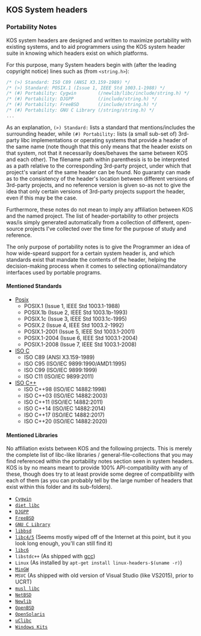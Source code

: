 
## KOS System headers

### Portability Notes

KOS system headers are designed and written to maximize portability with existing systems, and to aid programmers using the KOS system header suite in knowing which headers exist on which platforms.

For this purpose, many System headers begin with (after the leading copyright notice) lines such as (from `<string.h>`):  

```c
/* (>) Standard: ISO C89 (ANSI X3.159-1989) */
/* (>) Standard: POSIX.1 (Issue 1, IEEE Std 1003.1-1988) */
/* (#) Portability: Cygwin        (/newlib/libc/include/string.h) */
/* (#) Portability: DJGPP         (/include/string.h) */
/* (#) Portability: FreeBSD       (/include/string.h) */
/* (#) Portability: GNU C Library (/string/string.h) */
...
```

As an explanation, `(>) Standard:` lists a standard that mentions/includes the surrounding header, while `(#) Portability:` lists (a small sub-set of) 3rd-party libc implementations or operating systems that provide a header of the same name (note though that this only means that the header exists on that system, not that it necessarily does/behaves the same between KOS and each other). The filename path within parenthesis is to be interpreted as a path relative to the corresponding 3rd-party project, under which that project's variant of the same header can be found. No guaranty can made as to the consistency of the header's location between different versions of 3rd-party projects, and no reference version is given so-as not to give the idea that only certain versions of 3rd-party projects support the header, even if this may be the case.

Furthermore, these notes do not mean to imply any affiliation between KOS and the named project. The list of header-portability to other projects was/is simply generated automatically from a collection of different, open-source projects I've collected over the time for the purpose of study and reference.

The only purpose of portability notes is to give the Programmer an idea of how wide-speard support for a certain system header is, and which standards exist that mandate the contents of the header, helping the decision-making process when it comes to selecting optional/mandatory interfaces used by portable programs.


#### Mentioned Standards

- [Posix](https://en.wikipedia.org/wiki/POSIX)
	- POSIX.1 (Issue 1, IEEE Std 1003.1-1988)
	- POSIX.1b (Issue 2, IEEE Std 1003.1b-1993)
	- POSIX.1c (Issue 3, IEEE Std 1003.1c-1995)
	- POSIX.2 (Issue 4, IEEE Std 1003.2-1992)
	- POSIX.1-2001 (Issue 5, IEEE Std 1003.1-2001)
	- POSIX.1-2004 (Issue 6, IEEE Std 1003.1-2004)
	- POSIX.1-2008 (Issue 7, IEEE Std 1003.1-2008)
- [ISO C](https://en.wikipedia.org/wiki/POSIX)
	- ISO C89 (ANSI X3.159-1989)
	- ISO C95 (ISO/IEC 9899:1990/AMD1:1995)
	- ISO C99 (ISO/IEC 9899:1999)
	- ISO C11 (ISO/IEC 9899:2011)
- [ISO C++](https://de.wikipedia.org/wiki/C++)
	- ISO C++98 (ISO/IEC 14882:1998)
	- ISO C++03 (ISO/IEC 14882:2003)
	- ISO C++11 (ISO/IEC 14882:2011)
	- ISO C++14 (ISO/IEC 14882:2014)
	- ISO C++17 (ISO/IEC 14882:2017)
	- ISO C++20 (ISO/IEC 14882:2020)


#### Mentioned Libraries

No affiliation exists between KOS and the following projects. This is merely the complete list of libc-like libraries / general-file-collections that you may find referenced within the portability notes section seen in system headers. KOS is by no means meant to provide 100% API-compatibility with any of these, though does try to at least provide some degree of compatibility with each of them (as you can probably tell by the large number of headers that exist within this folder and its sub-folders).

- [`Cygwin`](https://cygwin.com/git/gitweb.cgi?p=newlib-cygwin.git)
- [`diet libc`](http://www.fefe.de/dietlibc/)
- [`DJGPP`](http://www.delorie.com/djgpp/getting.html)
- [`FreeBSD`](https://github.com/freebsd/freebsd-src)
- [`GNU C Library`](https://www.gnu.org/software/libc/sources.html)
- [`libbsd`](https://github.com/freedesktop/libbsd)
- [`libc4/5`](http://archive.debian.org/debian/dists/Debian-0.93R6/source/devel/libc-4.6.27-6.tar.gz) (Seems mostly wiped off of the Internet at this point, but it you look long enough, you'll can still find it)
- [`libc6`](https://pkgs.org/download/libc6)
- `libstdc++` (As shipped with [gcc](https://ftp.gnu.org/gnu/gcc/))
- `Linux` (As installed by `apt-get install linux-headers-$(uname -r)`)
- [`MinGW`](https://sourceforge.net/projects/mingw/)
- `MSVC` (As shipped with old version of Visual Studio (like VS2015), prior to UCRT)
- [`musl libc`](https://git.musl-libc.org/cgit/musl)
- [`NetBSD`](https://github.com/NetBSD/src)
- [`Newlib`](https://sourceware.org/git/gitweb.cgi?p=newlib-cygwin.git)
- [`OpenBSD`](https://github.com/openbsd/src)
- [`OpenSolaris`](https://github.com/kofemann/opensolaris)
- [`uClibc`](https://git.uclibc.org/uClibc/)
- [`Windows Kits`](https://docs.microsoft.com/en-us/windows-hardware/get-started/adk-install)

